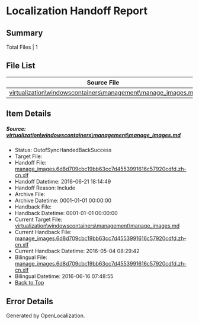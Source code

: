 # <a name='report-top'></a> Localization Handoff Report

## Summary
 Total Files | 1

## File List
 Source File | Status | Details 
 ----------- | ------ | ------- 
 [virtualization\windowscontainers\management\manage_images.md](https://github.com/Microsoft/Virtualization-Documentation-Private/blob/6c09220d9aa06a68aca1b10738b3f69be02bf750/virtualization/windowscontainers/management/manage_images.md) | OutofSyncHandedBackSuccess | [Details](#b84b4b501ce18409561abfc5aae3ca0fa1c7c541255)

## Item Details
##### <a name='b84b4b501ce18409561abfc5aae3ca0fa1c7c541255'></a> Source: [virtualization\windowscontainers\management\manage_images.md](https://github.com/Microsoft/Virtualization-Documentation-Private/blob/6c09220d9aa06a68aca1b10738b3f69be02bf750/virtualization/windowscontainers/management/manage_images.md)
* Status: OutofSyncHandedBackSuccess
* Target File: 
* Handoff File: [manage_images.6d8d709cbc19bb63cc7d4553991616c57920cdfd.zh-cn.xlf](https://github.com/Microsoft/Virtualization-Documentation-Private.handoff/blob/d5ede393a17ff79136623b84ca119666ec0579d4/ol-handoff/Microsoft/Virtualization-Documentation-Private.zh-cn/live/manage_images.6d8d709cbc19bb63cc7d4553991616c57920cdfd.zh-cn.xlf)
* Handoff Datetime: 2016-06-21 18:14:49
* Handoff Reason: Include
* Archive File: 
* Archive Datetime: 0001-01-01 00:00:00
* Handback File: 
* Handback Datetime: 0001-01-01 00:00:00
* Current Target File: [virtualization\windowscontainers\management\manage_images.md](https://github.com/Microsoft/Virtualization-Documentation-Private.zh-cn/blob/f329e2e1d80f401424bc3dce777f4293daef537d/virtualization/windowscontainers/management/manage_images.md)
* Current Handback File: [manage_images.6d8d709cbc19bb63cc7d4553991616c57920cdfd.zh-cn.xlf](https://github.com/Microsoft/Virtualization-Documentation-Private.handback/blob/42d0da846e2ede6ca2634e0ebfa4b8efd51d04a1/ol-handback/Microsoft/Virtualization-Documentation-Private.zh-cn/live/manage_images.6d8d709cbc19bb63cc7d4553991616c57920cdfd.zh-cn.xlf)
* Current Handback Datetime: 2016-05-04 08:29:42
* Bilingual File: [manage_images.6d8d709cbc19bb63cc7d4553991616c57920cdfd.zh-cn.xlf](https://github.com/Microsoft/Virtualization-Documentation-Private.handback/blob/42d0da846e2ede6ca2634e0ebfa4b8efd51d04a1/ol-handback/Microsoft/Virtualization-Documentation-Private.zh-cn/live/manage_images.6d8d709cbc19bb63cc7d4553991616c57920cdfd.zh-cn.xlf)
* Bilingual Datetime: 2016-06-16 07:48:55
* [Back to Top](#report-top)


## Error Details

Generated by OpenLocalization.
